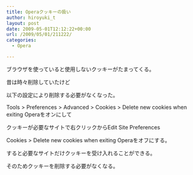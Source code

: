 ```yaml
---
title: Operaクッキーの扱い
author: hiroyuki_t
layout: post
date: 2009-05-01T12:12:22+00:00
url: /2009/05/01/211222/
categories:
  - Opera

---
```

<div class="section">
  <p>
    ブラウザを使っていると使用しないクッキーがたまってくる。
  </p>
  
  <p>
    昔は時々削除していたけど
  </p>
  
  <p>
    以下の設定により削除する必要がなくなった。
  </p>
  
  <p>
  </p>
  
  <p>
    Tools > Preferences > Advanced > Cookies > Delete new cookies when exiting Operaをオンにして
  </p>
  
  <p>
    クッキーが必要なサイトで右クリックからEdit Site Preferences
  </p>
  
  <p>
    Cookies > Delete new cookies when exiting Operaをオフにする。
  </p>
  
  <p>
    すると必要なサイトだけクッキーを受け入れることができる。
  </p>
  
  <p>
    そのためクッキーを削除する必要がなくなる。
  </p>
</div>